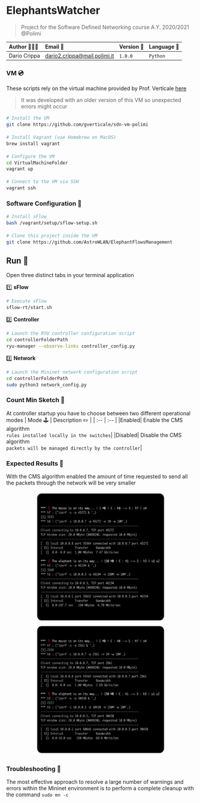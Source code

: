 # ElephantsWatcher 
> Project for the Software Defined Networking course A.Y. 2020/2021 @Polimi

| Author 👨🏼‍💻 | Email 📨 | Version 📐 | Language 🐍 | 
| :--- | :--- | :--- | :--- |
| Dario Crippa| dario2.crippa@mail.polimi.it | `1.0.0` | `Python` |
  
### VM 💿
These scripts rely on the virtual machine provided by Prof. Verticale [here](https://github.com/gverticale/sdn-vm-polimi)
> It was developed with an older version of this VM so unexpected errors might occur

```sh
# Install the VM
git clone https://github.com/gverticale/sdn-vm-polimi

# Install Vagrant (use Homebrew on MacOS)
brew install vagrant 

# Configure the VM
cd VirtualMachineFolder
vagrant up

# Connect to the VM via SSH
vagrant ssh
```

### Software Configuration 💽
```sh
# Install sFlow
bash /vagrant/setup/sflow-setup.sh

# Clone this project inside the VM
git clone https://github.com/AstroWLAN/ElephantFlowsManagement
```

## Run 👾
Open three distinct tabs in your terminal application<br>
  
1️⃣ **sFlow**
```sh
# Execute sFlow
sflow-rt/start.sh
```
2️⃣ **Controller**<br>
```sh
# Launch the RYU controller configuration script
cd controllerFolderPath
ryu-manager --observe-links controller_config.py
```
3️⃣ **Network**
```sh
# Launch the Mininet network configuration script
cd controllerFolderPath
sudo python3 network_config.py
```
### Count Min Sketch 🧠
At controller startup you have to choose between two different operational modes 
| Mode 🕹️ | Description ✏️ | 
| :-- | :-- | 
|Enabled| Enable the CMS algorithm <br>`rules installed locally in the switches`| 
|Disabled| Disable the CMS algorithm <br>`packets will be managed directly by the controller`| 
### Expected Results 📃
With the CMS algorithm enabled the amount of time requested to send all the packets through the network will be very smaller
<p align="center">
<img width="350" height="350" src="https://github.com/AstroWLAN/ElephantFlowsManagement/blob/master/Resources/Repository%20Resources/Performance%20CMS%20Disabled.png">
<img width="350" height="350" src="https://github.com/AstroWLAN/ElephantFlowsManagement/blob/master/Resources/Repository%20Resources/Performance%20CMS%20Enabled.png">

### Troubleshooting 🥵
The most effective approach to resolve a large number of warnings and errors within the Mininet environment is to perform a complete cleanup with the command `sudo mn -c`
</p>
